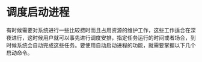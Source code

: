 # 调度启动进程<a name="ZH-CN_TOPIC_0182317344"></a>

有时候需要对系统进行一些比较费时而且占用资源的维护工作，这些工作适合在深夜进行，这时候用户就可以事先进行调度安排，指定任务运行的时间或者场合，到时候系统会自动完成这些任务。要使用自动启动进程的功能，就需要掌握以下几个启动命令。

